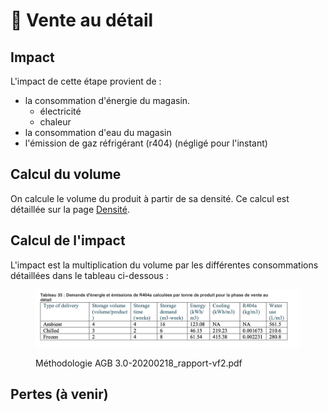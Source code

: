 # 🏪 Vente au détail

## Impact

L'impact de cette étape provient de :

* la consommation d'énergie du magasin.
  * électricité
  * chaleur
* la consommation d'eau du magasin
* l'émission de gaz réfrigérant (r404) (négligé pour l'instant)

## Calcul du volume

On calcule le volume du produit à partir de sa densité. Ce calcul est détaillée sur la page [Densité](../densite.md).

## Calcul de l'impact

L'impact est la multiplication du volume par les différentes consommations détaillées dans le tableau ci-dessous :

<figure><img src="../../.gitbook/assets/image (3) (2).png" alt=""><figcaption><p>Méthodologie AGB 3.0-20200218_rapport-vf2.pdf</p></figcaption></figure>



## Pertes (à venir)



